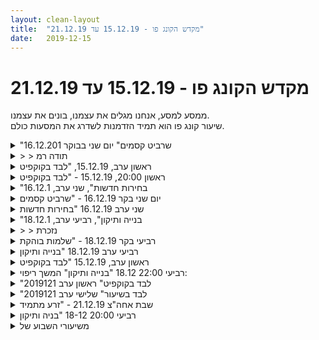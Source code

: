 ```yaml
---
layout: clean-layout
title:  "מקדש הקונג פו - 15.12.19 עד 21.12.19"
date:   2019-12-15
---
```

# מקדש הקונג פו - 15.12.19 עד 21.12.19 
ממסע למסע, אנחנו מגלים את עצמנו, בונים את עצמנו.<br> שיעור קונג פו הוא תמיד הזדמנות לשדרג את המסעות כולם.

<details>
                    <summary>"שרביט קסמים" יום שני בבוקר 16.12.201</summary>
                    הבוקר התחיל בסימן עבודה עם כאב נפשי..<br> למרות לחץ זמנים זמני עקב שכחה להדליק את הדוד,<br> הצלחתי לתת מענה באיזה פורום אודות<br> קושי עם מציאת פסיכיאטר..<br> לאחר מכן מצאתי את אינגריד במקום המפגש,<br> ואמרתי לה שהגעתי, ומשהו כאילו חכתה לי..<br> כמי שהכובע בוער על ראשו, שאלה מה פתאום<br> מחכה לי, ואכן לאחר כמה שניות החלה את השיעור..<br> התחלנו בשיחה חופשית, ושוחחנו על הקושי <br> שהיותנו תחת תצפית מצד כוחות הביטחון של<br> הקריה יוצר עלינו, ושהיו מס&#39; פעמים שהגיעה יחידת<br> בקרה לבדוק אותנו, ועלה שזב דווקא מתנה של<br> כניסה בשער של ריפוי פנימי..<br> לאחר מכן לפני הצומת, הגיעה אלינו אישה במצוקה <br> שהלכה לאיבוד ומאחר והיתה נסערת, לקחנו אותה איתנו עד<br> שיכולנו להורות לה את הדרך לאיכילוב..<br> ואז עבדנו בגינה, ולא עבר זמן עד שהגיע אדם השאיר כשלא<br> שמנו לב תיק חשוד על ספסל לא רחוק, והתחיל לפנות<br> עלים.. אינגריד הלכה לשירותים, ובינתיים הרגשתי את זה<br> שהפועל רצה לסיים את קטע הגינה בה היינו, וכדי לא<br> להניח הנחות (הסכמה מס 3) שאלתי אותו והוא אכן שמח<br> לבקש שנעבור לאזור שכבר ניקה, לקחתי את התיקים ועברתי..<br> בהמשך הגיע בן, שאל על התיק, ונתן לנו אפשרות, שאני<br> אקבל 3 הזדמנויות לקחת את שרביט הובלת השיעור<br> מאינגריד, כאשר אז אינני יכול להחזירו, אלא היא יכולה<br> לבקש אותו חזרה.. מי שמחזיק בשרביט יכול גם לסיים<br> את השיעור.. אפשר היה שלא אקח אפילו פעם אחת, ו/או<br> שאינגריד לא תיקח לאחר שלקחתי.. בסופו של דבר<br> הספקתי לקחת 3 פעמים, ואינגריד לקחה את השרביט שוב<br> והיא סיימה את השיעור מתי שהוא..<br> הספקנו לעבור כמה מקומות ולשוחח על ריפוי עוד מספר פעמים..<br> ההנחיות ברובן בשיעור נגעו בעדינות ושלווה, גם כשעבדנו<br> על שיפור הבעיטות, וגם כשעבדנו על פורמות..<br> ובטח כשעבדנו יחד במה שניתן לכנות כחיבוק/היות אחד..
                  </details><details>
                    <summary>> > תודה רמ</summary>
                    חיוך גדול! <img src="http://www.timg.co.il/tapuzForum/images/Emo13.gif" alt=":-)">)
                  </details><details>
                    <summary>ראשון ערב, 15.12.19, "לבד בקוקפיט</summary>
                    היי,<br> <br> התחלתי לעצמי את השיעור בדרך לנק&#39; מפגש (19:20). פשוט בלהיפתח ללמידה.<br> המשכתי במקום (נכחו יניב ובועז, ודרור שהצטרף מעט מאוחר יותר).<br> עשיתי לי חימום והתמתחות, תרגילי כח, עמידת ידיים...<br> <br> הונחינו ע&quot;י בועז לשנות מיקום. התבקשנו לבדוק מה בא לנו שיהיה בשיעור שלנו.<br> עשינו שני סבבים של שיתוף, כך שבסה&quot;כ היו לנו 7 נושאים להתקדם בהם (בתוך ה-8 היו שניים זהים):<br> חישת הגוף, ריפוי, אמנות הלחימה, אמנות היכולת וההגשמה העצמית, ראייה, ניהול היומיום, קבלת העכשיו<br> <br> עברנו להנחות בנושאים אלו לפי סבב חופשי (מי שרוצה מנחה), כשכל פעם לא יותר מ-5 דקות. תרגלנו:<br> חבטות בהשראת דמות כלשהי. היה לי כיף שנגמר מהר מדי, ונתתי את אותו תרגיל שוב.<br> התבוננות על משהו שנעים לנו להסתכל עליו, והרפיית המבט.<br> בזוגות, סימונים איטיים בכף יד פתוחה לכיוון הראש, והתחמקויות (בדומה לתנועות באיגרוף). אפשר לכוון את הפרטנר לקצב שרוצים.<br> מתן טיפ לאחרים הקשור בהתנהלות במהלך היממה, לפי סבב.<br> שיתוף של יניב בנושא הנ&quot;ל: נקודות אור ביומיום - דברים קטנים שאפשר לשבץ לאורך היום, ושמשפיעים על היום כולו.<br> (היה תרגיל שהתחשק לי לתת, אבל לא הרגשתי בטוח לגביו, וזה העסיק אותי חלק מהזמן)<br> שיתופים בנושא ריפוי - דברים שתומכים בריפוי ו/או דברים שמעכבים אותו, לפי סבב.<br> &quot;יד חומקת&quot; - 3 נסיונות בכל צד.<br> שליחת אור למחר שלנו (נדמה לי שהיה תרגיל כזה או דומה)<br> נסיון לשמוע את כל הצלילים שסביבנו.<br> אמנות האיפשור - לתת לעצמנו ולהכל להיות כפי שהוא.<br> ...<br> <br> בשלב כלשהו התבקשנו לבדוק עם עצמנו כמה זמן עוד נשאר לשיעור שלנו.<br> המשכנו עצמאית, כשמנסים לעמוד בזמן שראינו...<br> חזרתי על פורמת &quot;אגרוף ארוך&quot; תוך נסיון ליישם את הדגשים שקיבלתי בשיעור קודם. קיבלתי גם עזרה בלזכור אותה.<br> עשיתי עם בועז &quot;חיזוק להבים&quot;.<br> תרגלתי מעברים ללא מאמץ מעמידה לשכיבה ומשכיבה לעמידה.<br> ניהלתי שיחה, גם כן עם בועז, על אימוני בוקר.<br> שלחתי אור להמשך השבוע שלי.<br> ברכה. סיימתי באזור של 22:00.<br>
                  </details><details>
                    <summary>ראשון 20:00, 15.12.19 - "לבד בקוקפיט</summary>
                    מ 18:50 עד 22:00<br> ביחד עם יניב, בעז ודרור.<br> <br> בשעה הראשונה עבדתי בעיקר לבד. התחלתי בחימום &quot;סטנדרטי&quot; קצר שכלל 3 סטים של בעיטות ותרגילי כושר.<br> המשכתי בעבודת גמישות.<br> בתרגול הפורמות חמש החיות ואגרוף ארוך 3, התייחסתי אליהן כאל כשערים בכדי להשתפר בכמה תחומים כמו בריאות, בטחון עצמי והגשמה. זה היה בהשראת דברים שלמדנו בשיעור ביום חמישי וזה היה מעולה. <br> <br> ב 19:45 אספתי את ארבעתינו ועברנו לקומה השנייה בגן יעקב. בדרך התמקדנו במה היינו רוצים ליצור בהמשך השיעור שלנו.<br> בשני סבבים יצרנו מאגר של 7 נושאים שהיינו רוצים להתקדם בהם במהלך השיעור:<br>  - חישת הגוף<br>  - ריפוי<br>  - אמנות הלחימה<br>  - אמנות היכולת והגשמה עצמית<br>  - שיפור הראייה<br>  - ניהול היום יום (צויין פעמיים)<br>  - קבלת העכשיו<br> <br> כל אחד מארבעתינו יכל לקחת פיקוד ולהעביר תרגול לכולנו בכל אחד מהנושאים האלה לפרק זמן של עד 5 דקות. <br> התחלנו בתרגולים של אמנות הלחימה ובהמשך שילבנו את הנושאים האחרים.<br> <br> כמה מהעבודות שעשינו:<br>  - להשתפר בחבטות באופן עצמאי כשאנו מקבלים השראה מדמות שאנו מכירים וטובה מאד באמנות החבטות.<br>  - שיפור היכולת להתחמק עם הגוף מסימוני ידיים. קצת בדומה להתחמקויות שיש באיגרוף.<br>  - לשתף בטיפ אחד לניהול יום יום. השאיפה היא לשתף בטיפ שיישמנו לאחרונה, אם לא אז אחד שיישמנו מתישהו שהוא, אם לא&nbsp;&nbsp; זוכרים אז משהו כללי שאנו מכירים.<br>  - להפנות קשב עמוק לגוף תוך כדי עמידה סטטית.<br>  - הקשבה לצלילים. להגיע לחוויה שאנו מרגישים את הצלילים כפי שאנו חשים את הגוף.<br>  - ליהנות ולהעריך את יכולת הראייה שלנו. לשלוח את תשומת הלב שלנו לעצמים או דמויות שיש בסביבה.<br>  - איפשור. לאפשר לכל הדברים להיות כמו שהם.<br>  - יד חומקת<br>  - שיפור עבודת הידיים בעמידת רוכב.<br> <br> ב 21:30 הסתיים החלק הזה והתבקשנו להעריך כמה זמן נשאר לשיעור שלנו והונחנו להמשיך אותו עד תומו.<br> המשכתי בכל מני תרגולים שעשינו ביחד קודם לכן כמו איפשור ושיפור הראייה.<br> <br> שיעור נהדר! תודה!
                  </details><details>
                    <summary>"בחירות חדשות", שני ערב, 16.12.1</summary>
                    מדברים על ייפ מאן. על הגאונות, על הענייניות, על המקצועיות.<br> <br> יורדים לכיוון דרום, מתמקמים סמוך לתחתית המלון.<br> <br> שמתי לב שיש לי יכולת גבוהה מפעם לנסות. יותר יכולת בחירה, שלא ללכת אחר שטויות. ואז גם יותר יכולת באמת לנסות לעשות דברים.<br> <br> רגעים של הרפייה והתחדדות - היו כמה כאלה בזמן עבודה פיזית עם אסא.<br> <br> וגם רגעים של לראות רגע את המצב כפי שהוא, ואת אסא כפי שהוא. מעין יציאה מסרט.<br> <br> היה לי מהנה התהליך ההדרגתי של כמו להפשיר מעט.<br> <br> בסוף שוחחנו קצת על הפרקים של הקונגפו. אסא הביא השוואה יפה לאמנות הנגינה על גיטרה.<br> <br> 19:30 עד 21:15 נדמה לי.<br> <br> אה, וגם להיות כמו ייפ מאן, רק מבפנים, כלומר, אמן לחימה פנימית, ככה להתעסק עם ה&quot;שיט&quot; באלגנטיות, במקצועיות.
                  </details><details>
                    <summary>יום שני בקר 16.12.19 - "שרביט קסמים</summary>
                    התחלתי בשעה 6:30. השעור הסתיים בשעה 8:38<br> השתתפו: אינגריד ורמי - מיקומים: נק&#39; המפגש בשאול המלך פינת לטונרדו דה וינצ&#39;י, גן דובנוב, הרחבה שמאחורי מוזיטון תל אביב, הגן ברח&#39; דובנוב 8.<br> <br> הדגש שלי להיום: להתאמן על חוויית תחושת אושר ללא תלות בסביבה ובגורמים חיצוניים.<br> המשימה שקיבלתי מבן: להתאמן בנקודת המפגש תוך המתנה לרמי כשאני הופכת את הסביבה לנעימה ומשרתת את השיעור שלי.<br> <br> תחילה התנקיתי מתחושת תסכול על שלא נמצא מקום חניה פנוי ברחוב וכך השקעתי כ-10 ד&#39; מהשיעטר שלי בחיפוש חניה והליכה לנק&#39; המפגש. שחררתי.<br> ערכתי סקירה זריזה של ההיסטוריה שלי עם המרחב של נק&#39; המפגש - שבעבר עוררה בי התנגדות רבה עד כדי תיעוב ותחושת עונש על כל רגע שאני מבלה בו. מאז כבר התנקיתי מתגטבות רבות והיום הצלחתי ממש להפוך את זה לסביבה איכותית ונחשקת: ה- מקום להיות בו, המרכז הפועם של תל אביב, נקודה מושלמת לתצפת ממנה על חיי העיר המצעוררת בשעות הכקר. דמיינתי בכוונה תצפיתנית בבניין הקריה שעטקבת אחרי, כדי לתרגל את&nbsp;&nbsp;היכולת שלי שלא להגיב.<br>  .מאוחר יותר דיברתי על כך עם רמי והוא פרס את משנתו של מחשבות חוטביות על עולם שכולו טוב ואין לי מה להסתיר ושום דבר לא יכול לקאות לי, וגם אם כו, זה לא מועיל <br> <br> עברנו לתרגול נעימות וגמישות בגוף, א&quot;כ עמידה על רגל אחת.<br> בן הגיע. בהמשך הוא הנחה אותנו כך: כשהיעור של שלנינו מועבר בידי אינגריד, לרמי יש את הזכות 3 פעמים להעבר את שרביט ניהול השיעור לידיו. אינגריד יכולה לקחת אותה בחזרה בכל עת. כל מי שמחזיק בשרביט יכול לסיים את השיעור לפי בחירתו.<br> נוצר מצב מעניין שבו רמי, כעבור כ-5 ד&#39;, לקח אל עצמו את שרביט השיעור פעם ראשונה וכבר חשבתי שאתן לו לנהל את שעורנו עד סוף השיעור, אבל אז התעורר בי רצון משועשע להתנסות בהעברת שרביט ההנחיה. הונחינו לעבור למקום אחר, צעדנו לכיוון הרחבה שמאחורי המוזיאון. תחילה בן ליווה אותנו וחידד לנו את ההנחיות - חידוד מבורך. <br> רמי ואני הפלגנו לשיעור קליל, שבו הכל אפשרי וללא מאמץ. בכל רגע ורגע חוויתי את האפשורת ליטול בחזרה את שרביט ההנחיה. בינתיים רמי הנחה אותנו לעשות תרגולים על החומה למדשאה. עליו, קפצנו, כמו ילדים קטנים. <br> רמי החה אותנו לתרגל בעיטות לבטן. מאמץ פיזי מבורך ומעניין. בן התבונן בנו מהצד וכעבור זמן מה פרש.<br> <br> לקחתי בחזרה את שרביט ההנחיה. נשכבנו על הגב להתבונן בשמיים. לקחנו את התיק ועברנו לגן בדובנוב 8, תוך שיחה חופשית.<br> בגן דובנוב התאמנו על פורמים, יחד, לחוד.<br> <br> רמי לקח את שרביט ההנחיה פעם שלישית ואחרונה. עוד לא החלטתי אם לקחת אותה חזרה או לא. בינתיים השתעשענו במתכנים, עלינו, ירדנו, תיפסנו בכיף. דיברנו.<br> בסוף נטלתי בחרזה את שרביט ההנחיה וסיימנו את השיעור בישיבה תוך שיחה על דברים שמקרינים אור ואנריגה נעימה ומיטיבה.<br> היה מוצלח מאוד, ממרכז, מנקה.<br>
                  </details><details>
                    <summary>שני ערב 16.12.19 "בחירות חדשות</summary>
                    זמני השיעור 19:30 עד 23:15 לערך<br> ישי ואני בשיעור<br> <br> שיחה על יפ מאן ועל התכונות המגולמות בו. <br> תרגיל המבוסס על ההתבוננות הזו - מין עמדה פנימית כזו עניינית, עדינה, יעילה, צנועה ובטוחה בעצמה, שמטפלת באירועים הפנימיים והחיצוניים שקורים. <br> <br> סדרה של עבודות זוגות כיפית. כל מיני ואריאציות של תרגילי נגיעות וחמיקות והזזות. לעתים עם דגשים על עבודת רגליים וגוף. <br> <br> בין התרגילים מידי פעם דיברנו קצת על החומרים ועל העבודה.<br> <br> שטיפת עצמנו באור לבן. <br> להיות עם העכשיו החי<br> <br> בשלב מסוים כשעשינו איזה תרגיל של הזזות, עצר לידינו זוג, הגבר היה מאוד סקרן לראות מה אנחנו עושים. קצת חשבתי שהוא עומד ללעוג לנו או משהו, וכבר התחילה בי התכוננות להשתמש בזה לטובה. הוא היה גבר ערבי גבוה, גדול וחזק כזה, עם מראה קצת מרתיע. אבל הוא באמת היה סקרן וביקש ברוח טובה לנסות גם כן לרגע. נעתרתי לו ועשיתי איתו סיבוב קצרצ&#39;יק. והוא ממש עף על הקלות שבה הזזתי אותו. ואז הוא אמר תודה והם הלכו לדרכם. <br> <br> לאחר ששיעורו של ישי הסתיים, עוד דיברנו כעשרים דקות של שיחה מועילה מאוד. עלו כל מיני חומרים חזקים שהועילו לי גם בהמשך השיעור. ואז יצאתי לי לדרך. <br> <br> התחנה הראשונה שלי הייתה בים, להיפתח לעוצמה ולשקט שבו.<br> התחנה השנייה שלי הייתה באיזור מתקני אימונים, שם גם הבנתי באיזה מין שער אני רוצה לעבור במסע הקונג-פו הזה. זה היה מין מצב כזה שדומה לאיכות הפנימית שעליה דיברנו קודם. המלים חזק מספיק בשביל כל מה שצריך, או יוצר חזק מספיק בשביל כל מה שדרוש, ועוד כמה ואריאציות. כל אחת עם דגש קצת אחר. עלו בי.<br> <br> תוך כדי כך הרגשתי את דאגות הרקע שלי פוחתות ומתחלפות בהנאה נעימה מן העכשיו שלי. עברתי בשער שלי בשמחה. יודע שתידרש אולי עוד עבודה על זה, אבל שזו לכל הפחות התחלה טובה ומבטיחה מאוד.<br> <br> תודה!!!
                  </details><details>
                    <summary>"בנייה ותיקון", רביעי ערב, 18.12.1</summary>
                    אפשר לראות רמות שונות של שיעור. קשת של גוונים ועומקים. כך גם לגבי הרבה דברים אחרים.<br> <br> שימת לב לשקט היא פשוטה מאוד.<br> <br> מגיעים לגן דובנוב ויושבים אני, בן וקרן על ספסל.<br> <br> מנחים בתורות את שלושתנו.<br> <br> עוברים למתקנים. אני חש העמקה נעימה בשיעור.<br> <br> קצת להיות כמו ילד. קצת להנות מהחיים.<br> <br> מביטים בעיניים ומישהו מביט בשניים שמביטים זה בזה.<br> <br> וכשמישהו אומר שם, האדם בעל השם הזה נהיה המשקיף על שניים.<br> <br> המבטים עושים לי טוב בסך הכל. מחברים.<br> <br> שחכתי מה קרה אחר כך. אני זוכר שהיינו על הריצפה ליד המתקנים. <br> <br> 16:30-20:00
                  </details><details>
                    <summary>> > נזכרת</summary>
                    היה להגיד לעצמי משהו ולעבוד עם זה. בקול ואז בלב.<br> <br> נזכרתי בזה כשפתאום השתמשתי בזה לרגע.
                  </details><details>
                    <summary>רביעי בקר 18.12.19 - "שלמות בוהקת</summary>
                    הגעתי בשעה 6:25. השיעור שלי הסתיים בשעה 8:38. שעור עם רמי, כשליש ממנו בהנחייתו של בן.<br> <br> קיבלתי הנחיה מאוד דומה לזו של יום שני: להפוך את נקטדת המפגש למקדשהלימודים מיטבי.<br> התחברתי למשימה בזו בקלות שהפתיעה אותי. לעומת יומיים קודם כבר חא העסיק אותי מה חושבים אחרים. משהו התנקה והיה פנוי לחוות באופן מלא ועמוק יותר את עצם היותי במקום הזה ברגע זה ושזה מושלם.<br> רמי הגיע כעבור 25 ד&#39;. לא חוויתי דאגה או קוצר רוח. לא חיכיתי, פשוט הייתי שם, מוכנה להגעתו.<br> לא מיהרתי לעבור חגן דובנוב, אפשרתי לשיעור לנמשיך עוד כמה דקות בנקודת המפגש.<br> <br> עברנו בשלווה, ללא דיבורים. הקדשנו זמן להכנת הגוף - גמישות, מעט כושר, ראי, יד חומקת, פורמים ועוד.<br> עבר זמן רב. ציפיתי שבן יגיע בדיוק כשעמדתי להסתכל על השעון בן הופיע.<br> <br> כעבור זמן מה הצטרפנו אליו לספסל והתיישבנו לצידו. התחיל תרגיל שבו כל אחד בתורו לוקח את שרביט ההנחיה בתורו ומעביר אותה. על הספסל בישיבה. העמקת המודעות פנימה והחוצה. <br> <br> בן הנחה אותנו להיזכר בחוויה שבה אדם פגע בנו. א&quot;כ בחווייה בה אני פגעתי במישהו. המעברים בין שתי ביטואציות שונות אפשרו לי לעבטר חוויה משמעותית ולראות סבל שניתן חהשתחרר ולהתנקות ממנו. זה היה מאוד משמעותי. המשכתי לעבוד עם זה גם מחוץ לשיעור.<br> <br>
                  </details><details>
                    <summary>רביעי ערב 18.12.19 "בנייה ותיקון</summary>
                    תחילת שיעור 21:38 סיום שיעור 23:20. נוכחים, אסא, מיכל, אני ובן בהתחלה של ההתחלה של השיעור.<br> התכנסות במקום המפגש הקבוע והליכה לכיוון גן דובנוב. הנחייה מתחלפת. מרגע לרגע הראייה מתחדדת תוך כדי ההנחיות המתחלפות, הקשבה ברבדים, הרעש והקולות נשמעים מובדלים וברבדים שונים כצרצרים, ציפורים, רעשי מכוניות&nbsp;&nbsp;יש מובחנות לקולות השונים.<br> צועדים לכיוון הגן דרך הרחובות, ותוך כדי הנחיה- תוך כדי אני שמה לב שהאנשים נראים יותר יפים והסביבה נראית יותר יפה (לא שהסביבה השתנתה בעשר דקות ההליכה). מחשבות רעות רצות לי ואני אומרת לשותפים שבבית הספר הזה למדתי בבית הכלא הזה. מיכל מציעה שאנשים עמוק ואתן תשומת לב לנשימה. שאתבונן, אני&nbsp;&nbsp;נושמת עמוק ואנחנו מתבוננים על הירח והמטפס על חלון בית הספר, מיכל מצלמת.<br> מגיעים לגן דובנוב ומתאמנים בהנחיות מתחלפות. <br> אני מתאמנת בהעמקת השקט הפנימי<br> לקחתי מהשיעור את המשפט שתפקידו של אסא היה להביא- הפוטנציאל שלי להתפתח הוא בלתי מוגבל לכל תחום.<br>
                  </details><details>
                    <summary>ראשון ערב, 15.12.19 "לבד בקוקפיט</summary>
                    במחצית השעה הראשונה של השיעור הייתי לבד, וניצלתי את הזמן להמשך העבודה בחבטות ופורמות בסיסיות. כשקרן הגיעה המשכנו את העבודה ביחד, בעזרת טבלת 12 העבודות.<br> בן, שלא היה נוכח בשיעור, ביקש ממני לכתוב לו על השיעור שלי בדגש על איך היה לי לבד, הנה מה שכתבתי לו:<br> <br> כן באמת הייתי לבד כשכתבת את זה, קרן הגיע כמה דק׳ אחר כך.. השיעור שלי התחיל ב17:35, האמת שרשמתי לעצמי כמה הנחיות בצהריים אז פשוט עשיתי אותן, בעיקר המשכתי את תרגילי החבטות משיעור שעבר וקצת עברתי על שלושת הפורמות הבסיסיות. כשקרן הגיעה (אני חושבת שזה היה בסביבות 18:00, אולי קצת אחרי) המשכתי את מה שבדיוק עשיתי (שיפור של הצורה של הבעיטה שלי) וכשסיימתי המשכנו את השיעור יחד. הסתדרתי מצוין לבד.
                  </details><details>
                    <summary>רביעי 22:00 18.12 "בנייה ותיקון" המשך ריפוי:</summary>
                    הגעתי מוקדם סביבות 21:20. נהניתי להתאמן בנקודת המפגש על ההתרוממות על המתח ומשחק ועלייה על המתקן. נהדר!<br> הצלחתי הכי הרבה להתרומם על המתח נדמה לי מאז שהתחלתי לתרגל!<br> <br> אסא אסף אותנו - אני, הוא ושיר. והלכנו לנו אל דובנוב. דרך כיכר רבין, דוד המלך, רחובות קטנים, ובסוף דרך הרחוב הקטן המפורסם שנמצא בתןך הגן שהסתקרנתי איך הוא נראה מהצד השני.<br> <br> בדרך הדרכנו את עצמנו והשניים האחרים וזה היה ממש טוב.<br> היתה הנחייה שנתתי לנו של הנאה מהרגע והרגשנו את המציאות יפה יותר, חיה יותר. זה היה נהדר. העצים של השדרה היו נוכחים.<br> המזרקה של גן העיר היתה יפה.<br> <br> היה נעים וכיף ללכת ברחובות הקטנים והשקטים והמיוחדים שלושתנו, בכיף.<br> הגענו לגן ושם המשכנו בהדרכות.<br> המשכנו להתקדם בריפוי.<br> <br> אני שמחה להיות בקבוצה הזאת. דיברנו אני ושיר בדרך חזרה מהשיעור על כך שבאמת יוצא לי יותר לבטא את עצמי בקבוצה הזאת יותר מבימי שני. יוצא לי להדריך אותי והאחרים בהדרכות קצרות בכל הסבבים האלה. וזה ממש עושה טוב.<br> צילמתי את המזרקה בדרך חזרה ויצא צילום ממש מיוחד עם אורות בלתי מוסברים מופלאים.<br> <br> תודה &#128591;
                  </details><details>
                    <summary>"לבד בקוקפיט" ראשון ערב 2019121</summary>
                    מעבר לקומה העליונה.<br> סבב של מה רוצים להשתפר.<br> תחושות הגוף<br> שיפור הראיה<br> אומנות הריפוי<br> ניהול היום יום.<br> אומנות הלחימה<br> אומנות היכולת בהגשמה עצמית<br> קבלת הרגע הזה.<br> עבודות בנות עד כחמש דקות. שעולות מהנוכחים.<br> הרפיית הראיה, תנועת האפשור. לקיחת סיטואציה עם שתי התפתחויות שונות ולשדרג אותן. התחמקות מידיים עם הגוף בעיקר. הסטות. דיוק והתחמקות בפגיעה. טיפים בריפוי. טיפים ביוםיום.<br> <br> היה טוב להגיע עם מטרה לשיעור ולעבוד איתה.<br> עוד צעד בהצבת מטרות והגשמתן.<br> <br>
                  </details><details>
                    <summary>"לבד בשיעור" שלישי ערב 2019121</summary>
                    התחלת שיעור במתקנים בככר חסידי אומות.<br>  ב 20:40 כחלק מההנחיות.עבודה פיזית נהדרת הפיכת המקום הזה, 13 מטר מהמקום מפגש הרגיל, למקדש של השיעור. הרגשת הנוחות בו והמתארחים בו.עבדתי יפה. <br> עבודה על ירידות של הרגלים ועליות. עבודה על פישוק.<br>  מטרה חדשה ישנה לפשק רגלים ולגעת עם המרפקים בקרקע. ממש התקדמתי במטרה זו הפעם.<br> <br> ממש נהניתי מהעבודה הפיזית. בן הגיע לאחר 30 דקות. עבדנו יחד על בחירה של עבודה חיצונית ועבודה פנימית לסירוגין , כאשר העבודה מסתיימת בעדכון לגבי העבודה והשיפור בה. כל אחד והקצב שלו. <br> עבדתי על עבודות פנימיות משיעור השעבר, תנועת האיפשור, ושדרוג סיוטאציות מקבילות.שיפרתי את מיומנות החבל בקפיצה כפולה. שרירי בטן. מתקנים ומעבר בינהם.<br> <br> לאחר מכן התאמתי עוד חצי שעה, פורמות ושיפור השפגט. <br> שיפורי עמידת ידיים, עוד קצת מתקנים ומתח. <br> עבודה פנימית של הנאה מהגוף הזה והמימניות שהוא מספק לי. והנעימות שבאימון הפיזי.<br> הודיה על כך שהפיזיות שלי והתנועתיות שלי נפלאים ממש.<br> מאוד נהניתי מהלבד שהשיעור הזה סיפק לי :). <br> היתה לי מטרה להכנס לכושר נעים. בתקופה האחרונה, אני חושב שהשיעור הזה לגמרי הוכיח לי שזה ממש ביכולתי.<br>  
                  </details><details>
                    <summary>שבת אחה"צ 21.12.19 - "זרע מתמיד</summary>
                    שיעור שאת תחילתו העברתי לעצמי, לצד אסא.<br> <br> שיתפנו במשאלות שיש לנו עבור השיעורים הנוכחיים. אני רציתי לעשות עם הגוף שלי משהו שלא ידעתי שהוא מסוגל, אבל באופן ששומר על בריאותי. למשל לנסות לרוץ באופן שאינו מאמץ את הגוף, כמו שבן ואסא דיברו לפני שיעור או שניים. וגם, לתרגל את החיבור למטריצה המזינה שלמדנו בשיעור שעבר, בתוך פעילות.<br> <br> עשיתי מתיחות כמו שהגוף שלי ביקש.<br> <br> חזרתי מספר פעמים על הפורמה הראשונה באיטיות ונוכחות, מתוך התכוונות להיות מחובר למטריצה, ובכל פעם שהרגשתי שעליתי שלב (גם אם קטן מאוד) התקדמתי צעד. תרגלתי להרגיש בלתי-מאוים מההתקדמות שלי, דמיינתי שיש אינסוף צעדים אפשריים של התקדמות ושזה לא מחייב או מסוכן או מלחיץ להתקדם.<br> <br> בהשראת אסא, נתתי לגוף שלי לנוח בשכיבה על הקרקע והתבוננתי לשמיים. הסתכלתי דרך ההבנה שהכחול היפה שלהם לא נמצא שם בהם, אלא נוצר בתוך התודעה שלי. ושמה שיש שם בחוץ הוא מעין בליל של פונקציות גל או משהו אחר שאנחנו לא באמת מבינים או תופסים. התודעה שלי היא המקור לחוויה שלי, או לפחות הדרך שבה אני מפרש ותופס את הקלטים החושיים היא זו שקובעת את החוויה שמתקבלת אצלי מהמציאות. משהו במחשבה הזו נתן לי תחושת חופש וקצת הרפתקנות.<br> <br> בן אסף אותנו להשתעשע במתקני הכושר.<br> נתתי לעצמי לעשות תנועות חצי ריקודיות שהיו לי נעימות. הרגשתי קצת יותר חופש מבד&quot;כ. עשיתי תנועות של מעוף ציפור על מתקן של כפיפות גב וזה היה משוחרר ואסתטי ומענג.<br> נתליתי הפוך על סולם אנכי מגבות הרגליים וזה הגשים את המשאלה שלי לגבי משהו שלא ידעתי שאני יכול לעשות. זו היתה חקירה מעניינת.<br> <br> סיפרתי לבן שהתחלתי לתרגל ביום יום את החיבור למטריצה המיטיבה והוא הציע שכדאי לתרגל את זה גם בתוך אינטראקציות כגון שיחה, שיותר מאתגר לזכור להתחבר בהן.<br> <br> הצטרפו אלינו תלמידי אמנות היכולת, ועשינו תרגול של להרגיש בנוח עם כל מה שעולה בנו. הכל אנושי.<br> <br> מול כל אדם עולה בנו משהו רגשי, שתלוי בסיטואציה, באדם, וגם במצב הפנימי שלנו. אז זה לא רק שהאדם הזה גורם לנו להרגיש X.<br> <br> שמנו לב לכך שהתגובות שלנו לאנשים נוטות להשתייך לקטגוריית רשיפה או לקטגוריית כיווץ.<br> <br> תרגלנו לשים לב לתחושות נחיתות שכל הזמן חיות בתוכנו, ולתחושות עליונות שכל הזמן חיות בתוכנו. זה היה מדהים לקלוט כמה שזה רווח ותכוף, וכמה שזה אוניברסלי וחי אצל כולם. זה ממש מצחיק (או עצוב) כשחושבים על זה ועל מידת ההאמנה שלנו למחשבות הסרק האלה, השרירותיות, שסותרות זו את זו. מעניין איך מרגיש השקט שבלעדי המחשבות האלה.<br> <br> תרגלנו להרגיש בנוח מול כל האנשים בעולם. בדקנו אם הרצון שלנו לעשות את התרגיל הזה נעים. אם הוא לא נעים, כנראה שלא כדאי לעשות את זה, אלא למצוא רצון אחר שכן נעים לנו. ספציפית, לי לא היה נעים לרצות לעשות את התרגיל כפי שנוסח, כי לא הבנתי מה זה בדיוק אומר להרגיש בנוח מול כל האנשים בעולם. אז מצאתי רצון להרגיש בנוח עם עצמי, מול כל אדם שפונה אלי לטיפול, בין אם מרגיש לי נכון שיבוא לטיפול אצלי או לא.<br> <br> סיימנו בתרגיל סייף מדומיין, בזוגות.<br>
                  </details><details>
                    <summary>רביעי 20:00 18-12 "בניה ותיקון</summary>
                    הגעתי בשבע וחצי. עם ריב, סשה ושמואל.<br> הליכה לגן דובנוב.<br> שיעור בנושא של ריפוי.<br> התערבות של בן בשיעור עם הנחייה של התחברות לתחושות השונות דרך שאלות כמו, איפה היא ממוקמת? מה הצבע שלה? מה הצורה שלה? וכן הלאה.<br> היה שיעור מחבר ומרגיע מאוד.
                  </details><details>
                    <summary>משיעורי השבוע של</summary>
                    
                  </details><details>
                    <summary>> > ה' 19.12.2019, "התפתחות בלתי תלויה</summary>
                    מכעשרה לשש עד כשמונה וחצי.<br> בהתחלה עם יניב, אסא ובן בהדרכת בן, אז טיפה עם יניב ואסא, ובסוף עם עצמי בדרכים.<br> <br> בחלק עם בן, העביר לנו מודל בן חמש שכבות שנולדות זו מזו.<br> <br> השכבה החמישית, המרוחקת ממני ביותר, מתווספת במשך הזמן.<br> אל הרביעית אני יכול להתייחס כאל הגוף.<br> אל השלישית אני יכול להתייחס כאל תבנית המקור לגוף. <br> השניה היא שקט חי.<br> הראשונה היא מקור ראשוני עוד יותר.<br> <br> ---<br> <br> את החלק השלישי הקדשתי לתנועה בעולם <br> בנסיון להיות מודע לאפשרות שהשכבה הרביעית תושפע שלא כרצוני על ידי שכבה חמישית רועשת ומנמיכה, <br> בנסיון להבחין באופנים שבהם מופעי השכבה החמישית מהדהדים ברביעית,<br> בנסיון לשכן את השכבה הרביעית בשלישית וכך להצליל ולרומם גם את החמישית,<br> ובנסיון להיות במידת האפשר בשקט / השקט.
                  </details><details>
                    <summary>> > ד' ערב, 18.12.2019 - "בנייה ותיקון</summary>
                    מכעשרה לשבע עד סביבות עשר (השעה שבה המרק עוף take away שלי, עם <b>ג&#39;ינג&#39;ר</b> מסתבר <b>סשה</b>, נמסר לי מ&quot;בראסרי&quot;).<br> עם סשה, שמואל, נעה, ובן בחלק-שיעור שאותו גם הנחה.<br> <br> בחמישי שישי שבת הייתי ב&quot;צור את ייעודך&quot; (סמינר של פטריציו פאולטי), ואז פספסתי כמה שיעורים כי היתה לי שפעת. אז זה השיעור הראשון שלי מאז יום רביעי שעבר. התכוונתי שיהיה שיעור ריפוי מנוחה והתאוששות קצר, וכך היה.<br> <br> <img src="http://www.timg.co.il/tapuzForum/images/Emo70.gif" alt="|!|"> התחלתי בברכות לשלושת קבוצות העצים הראשיות סביב נקודת המפגש משום מה, ואז ב<b>שלוש סדרות של שתים עשרה התנועות</b>, מהיזכרות ראשונית בהן לתנועה רציפה שמטרתה שיעשו את הקסם שלהן בלי כל הפרעה מצדי. הן קסם אמיתי התנועות האלה, אני כל פעם שוכח את זה, זה באמת עזר לי - כאילו אי אפשר שהגוף יעבור דרכן ויישאר רועש ולא מאוזן.<br> <br> שוחחתי קצת עם סשה שהגיעה קצת אחרי, ואז הגיעו גם שמואל ונעה.<br> <br> <img src="http://www.timg.co.il/tapuzForum/images/Emo70.gif" alt="|!|"> <b>עבודת דרך מופלאה</b><br> + הונחיתי (אז גם הנחיתי) <b>לשים לב לגוף לעומק</b>.<br> עזר לי כשהובהר לי אז לא להטות את התחושות שלי בגלל הדימוי שמודבק אצלי למושג הזה &quot;לעומק&quot;, שהרי חלקן יכול להיות מאוד אוורירי, נגיד.<br> ולשים לב גם <b>לממשקים/ליחסים שבין הגוף והסביבה</b>.<br> + ביציאה מגן חסידי אומות עולם קיבלתי כלי: אם אני &quot;נעלם&quot; ואז נזכר אפילו בחלק קטן מההנחייה, אני יכול להניח לחלק הזה לחשוף בפני מייד את כל המכלול (כלומר את כלל ההנחיות, שלא היו מבודדות אלא יצרו עבורי מן &quot;גוף הנחיות&quot; שלם; כמו שמספיק שהעיניים שלי ינוחו לשבריר שניה על חלק מהגוף של מישהו, כדי שאזכר בקיומו השלם).<br> + לקראת הגעתנו לגן דובנוב, כשההתנהלות המשותפת שלנו עשתה עלי רושם של דשדוש גמלוני בנעלי בית וחלוקי שינה, קיבלנו הנחיה משלימה: לשים לב טוב יותר אלי שאיני משתנה, כדי לשים לב טוב יותר למה שחוץ ממני וליהנות מזה/ממנו יותר.<br> <br> בגן דובנוב עברנו את שיעור שש שהיה שרוע לו בשטח המתקנים המרכזי, את הרחבה המרכזית ואת המסלעה, והתחלנו לעבוד ממזרח לה.<br> <br> <img src="http://www.timg.co.il/tapuzForum/images/Emo70.gif" alt="|!|"> הונחינו לשים לב לתחושות הגוף ולאנרגיה שמונגשת לנו בעקבות כך, ואז בן חטף אותנו להנחייה:<br> <b>מבחין בתחושות (למשל לא נעימות), ושואל את עצמי לגביהן</b> - <br> + בהתחלה סדרת שאלות קבועה:<br> איפה זה?<br> מה הצורה של זה?<br> אלו צבעים יש לזה?<br> + ואז גם כל שאלה אחרת שמועיל לי לשאול (של מי זה? מה הדחיסות של זה? איזה מן תנועה יש לזה?)..<br> <br> בתום ההדרכה הזאת חזרנו לנקודה שעצרנו בה.<br> <br> <img src="http://www.timg.co.il/tapuzForum/images/Emo70.gif" alt="|!|"> שמתי לב ל<b>מה שמפיקה בי תשומת לב לגוף</b> שלי.<br> במיוחד לאנרגיה (מכל מני סוגים) שנעשית נגישה לי כשאני שם לב לגוף שלי.<br> (שמתי לב גם לרובד נוסף: <b>מה שתשומת הלב הזאת מאפשרת לי / מפיקה בי</b>. למשל למן דיון פנימי קטן: הופה, יש לי אנרגיה.. בא לי לעשות בה משהו?)<br> <br> <img src="http://www.timg.co.il/tapuzForum/images/Emo70.gif" alt="|!|"> בסבב מתמשך, כל אחד עשה בתורו פורמה או חלק מפורמה (כלשהי – שכן או לא נלמדה פה, גופנית, מילולית..), במגמה לאפשר בעזרת זה <b>ריפוי</b> (לא רק תוך כדי ביצוען - גם תוך הסתכלות בהן מבוצעות ובכלל).<br> היו הרבה רגעים מיטיבים בשבילי בסבב המתמשך הזה. למשל כששמואל השתמש בתנוחת בסיס חזקה ביחד עם פורמת מלים, וכשסשה עשתה חלק קטן מפורמה שנראתה לי כמו תנועה של דרקון שזכרה חלקית וזה הגיש לי את הדרקון בשלמותו (בלב כיניתי את זה &quot;דרקון בצנצנת&quot;), וכשנעה הוסיפה כל פעם עוד כמה תנועות מ&quot;חמש החיות&quot; (זה הזכיר לי את ההמשכיות המיטיבה שלי).<br> כשאני עשיתי פורמות, ככל שהבחנתי בעצמי ובאחרים תוך כדי כך זה יותר עזר, הזרים, האיר. פחות שינה איזה פורמה זאת היתה.
                  </details><details>
                    <summary>שלישי בוקר - 17.12.19 - "העצמי העצמי</summary>
                    שיעור בגן דובנוב, בן ואני.<br> <br> אחד הדברים הזכורים לי מהשיעור היה שראינו וחשנו עצמנו כילדים, באותה תקופה<br> בה כל אחד מאיתנו היה בגילאי הילדות. הרגשתי את הבראשיתיות חסרת הגבולות<br> ותחושת &quot;הרב אפשרויות&quot; שהיתה לי אז, ועודנה נוכחת, כי בכל אופן, עובדה שחשתי<br> בכך שוב... יכולתי לאמץ תחושה זו ולהביאה גם לחיי עכשיו, והדבר עזר לי להפריד<br> בין השאר, בין אותה ילדיות שלמה וחופשית, לבין אותם &quot;כללים&quot; לא מיטיבים שנוספו לי<br> במשך השנים שלאחר מכן, בעיקר על ידי חינוך מבחוץ, התניות חברה ותרבות וכו&#39;...<br> <br> תודה רבה :)
                  </details><a href="javascript:history.back()">בית</a>